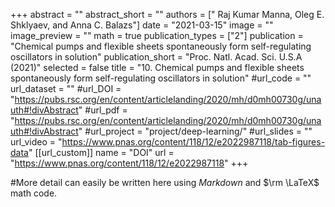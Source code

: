 +++
abstract = ""
abstract_short = ""
authors = [" Raj Kumar Manna, Oleg E. Shklyaev, and Anna C. Balazs"]
date = "2021-03-15"
image = ""
image_preview = ""
math = true
publication_types = ["2"]
publication = "Chemical pumps and flexible sheets spontaneously form self-regulating oscillators in solution"
publication_short = "Proc. Natl. Acad. Sci. U.S.A (2021)"
selected = false
title = "10. Chemical pumps and flexible sheets spontaneously form self-regulating oscillators in solution"
#url_code = ""
url_dataset = ""
#url_DOI = "https://pubs.rsc.org/en/content/articlelanding/2020/mh/d0mh00730g/unauth#!divAbstract"
#url_pdf = "https://pubs.rsc.org/en/content/articlelanding/2020/mh/d0mh00730g/unauth#!divAbstract"
#url_project = "project/deep-learning/"
#url_slides = ""
url_video = "https://www.pnas.org/content/118/12/e2022987118/tab-figures-data"
[[url_custom]]
    name = "DOI"
    url = "https://www.pnas.org/content/118/12/e2022987118"
+++

#More detail can easily be written here using *Markdown* and $\rm \LaTeX$ math code.
